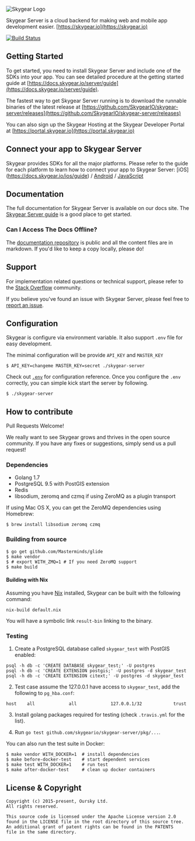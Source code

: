 ![Skygear Logo](.github/skygear-logo.png)

Skygear Server is a cloud backend for making web and mobile app development easier. [https://skygear.io](https://skygear.io)



[![Build Status](https://travis-ci.org/SkygearIO/skygear-server.svg?branch=master)](https://travis-ci.org/SkygearIO/skygear-server)

## Getting Started

To get started, you need to install Skygear Server and include one of the SDKs into your app. You can see detailed procedure at the getting started guide at [https://docs.skygear.io/server/guide](https://docs.skygear.io/server/guide).

The fastest way to get Skygear Server running is to download the runnable binaries of the latest release at [https://github.com/SkygearIO/skygear-server/releases](https://github.com/SkygearIO/skygear-server/releases)

You can also sign up the Skygear Hosting at the Skygear Developer Portal at [https://portal.skygear.io](https://portal.skygear.io)

## Connect your app to Skygear Server
Skygear provides SDKs for all the major platforms. Please refer to the guide for each platform to learn how to connect your app to Skygear Server: [iOS] (https://docs.skygear.io/ios/guide) / [Android](https://docs.skygear.io/android/guide) / [JavaScript](https://docs.skygear.io/js/guide)

## Documentation
The full documentation for Skygear Server is available on our docs site. The [Skygear Server guide](https://docs.skygear.io/server/guide) is a good place to get started.

### Can I Access The Docs Offline?

The [documentation repository](https://github.com/skygeario/skygear-doc) is public and all the content files are in markdown. If you'd like to keep a copy locally, please do!

## Support

For implementation related questions or technical support, please refer to the [Stack Overflow](http://stackoverflow.com/questions/tagged/skygear) community.

If you believe you've found an issue with Skygear Server, please feel free to [report an issue](https://github.com/SkygearIO/skygear-server/issues).

## Configuration

Skygear is configure via environment variable. It also support `.env` file for
easy development.

The minimal configuration will be provide `API_KEY` and `MASTER_KEY`

```shell
$ API_KEY=changeme MASTER_KEY=secret ./skygear-server
```

Check out [`.env`](https://github.com/SkygearIO/skygear-server/blob/master/.env.example)
for configuration reference. Once you configure the `.env`
correctly, you can simple kick start the server by following.

```shell
$ ./skygear-server
```

## How to contribute

Pull Requests Welcome!

We really want to see Skygear grows and thrives in the open source community.
If you have any fixes or suggestions, simply send us a pull request!

### Dependencies

* Golang 1.7
* PostgreSQL 9.5 with PostGIS extension
* Redis
* libsodium, zeromq and czmq if using ZeroMQ as a plugin transport

If using Mac OS X, you can get the ZeroMQ dependencies using Homebrew:

```shell
$ brew install libsodium zeromq czmq
```

### Building from source

```shell
$ go get github.com/Masterminds/glide
$ make vendor
$ # export WITH_ZMQ=1 # If you need ZeroMQ support
$ make build
```

#### Building with Nix

Assuming you have [Nix](https://nixos.org/nix/) installed,
Skygear can be built with the following command:

```shell
nix-build default.nix
```

You will have a symbolic link `result-bin` linking to the binary.

### Testing

1. Create a PostgreSQL database called `skygear_test` with PostGIS enabled:

```shell
psql -h db -c 'CREATE DATABASE skygear_test;' -U postgres
psql -h db -c 'CREATE EXTENSION postgis;' -U postgres -d skygear_test
psql -h db -c 'CREATE EXTENSION citext;' -U postgres -d skygear_test
```

2. Test case assume the 127.0.0.1 have access to `skygear_test`, add the
following to `pg_hba.conf`:

```
host    all             all             127.0.0.1/32            trust
```

3. Install golang packages required for testing (check `.travis.yml` for the
   list).

4. Run `go test github.com/skygeario/skygear-server/pkg/...`.

You can also run the test suite in Docker:

```
$ make vendor WITH_DOCKER=1  # install dependencies
$ make before-docker-test    # start dependent services
$ make test WITH_DOCKER=1    # run test
$ make after-docker-test     # clean up docker containers
```

## License & Copyright

```
Copyright (c) 2015-present, Oursky Ltd.
All rights reserved.

This source code is licensed under the Apache License version 2.0
found in the LICENSE file in the root directory of this source tree.
An additional grant of patent rights can be found in the PATENTS
file in the same directory.

```

